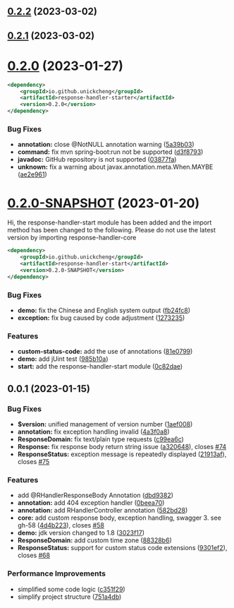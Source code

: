 ## [0.2.2](https://github.com/UNICKCHENG/Response-Handler/compare/v0.2.1...v0.2.2) (2023-03-02)



## [0.2.1](https://github.com/UNICKCHENG/Response-Handler/compare/v0.2.0...v0.2.1) (2023-03-02)



# [0.2.0](https://github.com/UNICKCHENG/Response-Handler/compare/v0.2.0-SNAPSHOT...v0.2.0) (2023-01-27)

```xml
<dependency>
    <groupId>io.github.unickcheng</groupId>
    <artifactId>response-handler-starter</artifactId>
    <version>0.2.0</version>
</dependency>
```

### Bug Fixes

* **annotation:** close @NotNULL annotation warning ([5a39b03](https://github.com/UNICKCHENG/Response-Handler/commit/5a39b036353b0374a19d3ce54b3994d4dc8da7ef))
* **command:** fix mvn spring-boot:run not be supported ([d3f8793](https://github.com/UNICKCHENG/Response-Handler/commit/d3f8793b0835e4347ebc429166efaab0d446d2ff))
* **javadoc:** GitHub repository is not supported ([03877fa](https://github.com/UNICKCHENG/Response-Handler/commit/03877fa68c967704d22db40c27537dcedcdd15ee))
* **unknown:** fix a warning about javax.annotation.meta.When.MAYBE ([ae2e961](https://github.com/UNICKCHENG/Response-Handler/commit/ae2e961a1db7df8701e49969dc10b9c697133bf8))

# [0.2.0-SNAPSHOT](https://github.com/UNICKCHENG/Response-Handler/compare/v0.0.1...v0.2.0-SNAPSHOT) (2023-01-20)

Hi, the response-handler-start module has been added and the import method has been changed to the following. Please do not use the latest version by importing response-handler-core

```xml
<dependency>
    <groupId>io.github.unickcheng</groupId>
    <artifactId>response-handler-start</artifactId>
    <version>0.2.0-SNAPSHOT</version>
</dependency>
```

### Bug Fixes

* **demo:** fix the Chinese and English system output ([fb24fc8](https://github.com/UNICKCHENG/Response-Handler/commit/fb24fc872418e3adb5fc5b162931f76ba428f96f))
* **exception:** fix bug caused by code adjustment ([1273235](https://github.com/UNICKCHENG/Response-Handler/commit/12732356188bff7c775493b88d0c9a12215b156b))


### Features

* **custom-status-code:**  add the use of annotations ([81e0799](https://github.com/UNICKCHENG/Response-Handler/commit/81e07993f1c0d680070052c110a184f1e371959d))
* **demo:** add jUint test ([985b10a](https://github.com/UNICKCHENG/Response-Handler/commit/985b10af0b4d65ad668c946feda569a19334bda2))
* **start:** add the response-handler-start module ([0c82dae](https://github.com/UNICKCHENG/Response-Handler/commit/0c82daec89a9fc13d5188bfe6019a101d2839ef3))



## 0.0.1 (2023-01-15)


### Bug Fixes

* **$version:** unified management of version number ([1aef008](https://github.com/UNICKCHENG/Response-Handler/commit/1aef0086fabddadf7507e564960d2319ebf55332))
* **annotation:** fix exception handling invalid ([4a3f0a8](https://github.com/UNICKCHENG/Response-Handler/commit/4a3f0a83411d7344a8bb30c3dafac1b007497964))
* **ResponseDomain:** fix text/plain type requests ([c99ea6c](https://github.com/UNICKCHENG/Response-Handler/commit/c99ea6c0a91ce7e47d462e26566a5e1d288e9984))
* **Response:** fix response body return string issue ([a320648](https://github.com/UNICKCHENG/Response-Handler/commit/a32064842e8e2ed435b73d459e91c4caccdb386a)), closes [#74](https://github.com/UNICKCHENG/Response-Handler/issues/74)
* **ResponseStatus:** exception message is repeatedly displayed ([21913af](https://github.com/UNICKCHENG/Response-Handler/commit/21913af97695fd63e081ebfd5443df21198c6af1)), closes [#75](https://github.com/UNICKCHENG/Response-Handler/issues/75)


### Features

* add @RHandlerResponseBody Annotation ([dbd9382](https://github.com/UNICKCHENG/Response-Handler/commit/dbd93826ba072def67d608bea46b8bd9414e25b1))
* **annotation:** add 404 exception handler ([0beea70](https://github.com/UNICKCHENG/Response-Handler/commit/0beea70ebffcd123e77c2b1defd8b469912f072b))
* **annotation:** add RHandlerController annotation ([582bd28](https://github.com/UNICKCHENG/Response-Handler/commit/582bd287deccc5070a8d996eb26720283fdd122c))
* **core:** add custom response body, exception handling, swagger 3. see gh-58 ([4d4b223](https://github.com/UNICKCHENG/Response-Handler/commit/4d4b2235226fc82fac2478d4f5e06ef24699d1a6)), closes [#58](https://github.com/UNICKCHENG/Response-Handler/issues/58)
* **demo:** jdk version changed to 1.8 ([3023f17](https://github.com/UNICKCHENG/Response-Handler/commit/3023f17eef999e5006ec0ad3fa91438ce22f74f6))
* **ResponseDomain:** add custom time zone ([88328b6](https://github.com/UNICKCHENG/Response-Handler/commit/88328b68e35213b2010d05507805b5ed347a1248))
* **ResponseStatus:** support for custom status code extensions ([9301ef2](https://github.com/UNICKCHENG/Response-Handler/commit/9301ef293d796d500927c5b4bbb1f4f60c8d5d18)), closes [#68](https://github.com/UNICKCHENG/Response-Handler/issues/68)


### Performance Improvements

* simplified some code logic ([c351f29](https://github.com/UNICKCHENG/Response-Handler/commit/c351f2989f0237ae6ac60b8a2cd3e9e6b62202a8))
* simplify project structure ([751a4db](https://github.com/UNICKCHENG/Response-Handler/commit/751a4db4a3f3456bc86aa970cbc4f9bf8989153d))




